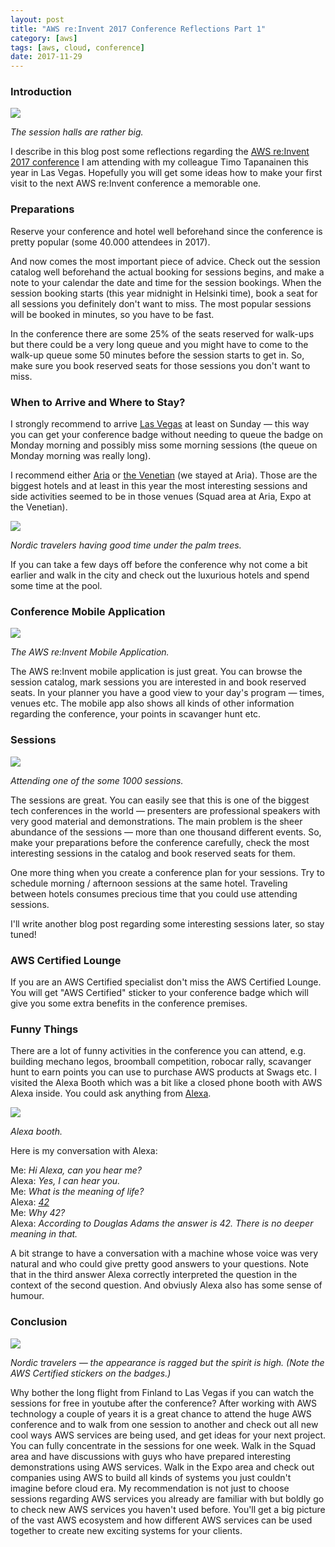 ```yaml
---
layout: post
title: "AWS re:Invent 2017 Conference Reflections Part 1"
category: [aws]
tags: [aws, cloud, conference]
date: 2017-11-29
---
```


### Introduction

![](/img/2017-11-29-aws-re-invent-2017-conference-reflections-part-1_img_1.jpeg)

*The session halls are rather big.*

I describe in this blog post some reflections regarding the [AWS re:Invent 2017 conference](https://reinvent.awsevents.com/) I am attending with my colleague Timo Tapanainen this year in Las Vegas. Hopefully you will get some ideas how to make your first visit to the next AWS re:Invent conference a memorable one.

### Preparations

Reserve your conference and hotel well beforehand since the conference is pretty popular (some 40.000 attendees in 2017).

And now comes the most important piece of advice. Check out the session catalog well beforehand the actual booking for sessions begins, and make a note to your calendar the date and time for the session bookings. When the session booking starts (this year midnight in Helsinki time), book a seat for all sessions you definitely don't want to miss. The most popular sessions will be booked in minutes, so you have to be fast.

In the conference there are some 25% of the seats reserved for walk-ups but there could be a very long queue and you might have to come to the walk-up queue some 50 minutes before the session starts to get in. So, make sure you book reserved seats for those sessions you don't want to miss.

### When to Arrive and Where to Stay?

I strongly recommend to arrive [Las Vegas](https://en.wikipedia.org/wiki/Las_Vegas) at least on Sunday — this way you can get your conference badge without needing to queue the badge on Monday morning and possibly miss some morning sessions (the queue on Monday morning was really long).

I recommend either [Aria](https://www.aria.com) or [the Venetian](https://www.venetian.com/) (we stayed at Aria). Those are the biggest hotels and at least in this year the most interesting sessions and side activities seemed to be in those venues (Squad area at Aria, Expo at the Venetian).

![](/img/2017-11-29-aws-re-invent-2017-conference-reflections-part-1_img_2.jpeg)

*Nordic travelers having good time under the palm trees.*

If you can take a few days off before the conference why not come a bit earlier and walk in the city and check out the luxurious hotels and spend some time at the pool.

### Conference Mobile Application

![](/img/2017-11-29-aws-re-invent-2017-conference-reflections-part-1_img_3.png)

*The AWS re:Invent Mobile Application.*

The AWS re:Invent mobile application is just great. You can browse the session catalog, mark sessions you are interested in and book reserved seats. In your planner you have a good view to your day's program — times, venues etc. The mobile app also shows all kinds of other information regarding the conference, your points in scavanger hunt etc.

### Sessions

![](/img/2017-11-29-aws-re-invent-2017-conference-reflections-part-1_img_4.jpeg)

*Attending one of the some 1000 sessions.*

The sessions are great. You can easily see that this is one of the biggest tech conferences in the world — presenters are professional speakers with very good material and demonstrations. The main problem is the sheer abundance of the sessions — more than one thousand different events. So, make your preparations before the conference carefully, check the most interesting sessions in the catalog and book reserved seats for them.  

One more thing when you create a conference plan for your sessions. Try to schedule morning / afternoon sessions at the same hotel. Traveling between hotels consumes precious time that you could use attending sessions.

I'll write another blog post regarding some interesting sessions later, so stay tuned!

### AWS Certified Lounge

If you are an AWS Certified specialist don't miss the AWS Certified Lounge. You will get "AWS Certified" sticker to your conference badge which will give you some extra benefits in the conference premises.

### Funny Things

There are a lot of funny activities in the conference you can attend, e.g. building mechano legos, broomball competition, robocar rally, scavanger hunt to earn points you can use to purchase AWS products at Swags etc. I visited the Alexa Booth which was a bit like a closed phone booth with AWS Alexa inside. You could ask anything from [Alexa](https://developer.amazon.com/alexa).

![](/img/2017-11-29-aws-re-invent-2017-conference-reflections-part-1_img_5.jpeg)

*Alexa booth.*

Here is my conversation with Alexa:  

Me: *Hi Alexa, can you hear me?*  
Alexa: *Yes, I can hear you.*  
Me: *What is the meaning of life?*  
Alexa: *[42](https://simple.wikipedia.org/wiki/42_%28answer%29)*  
Me: *Why 42?*  
Alexa: *According to Douglas Adams the answer is 42. There is no deeper meaning in that.*  

A bit strange to have a conversation with a machine whose voice was very natural and who could give pretty good answers to your questions. Note that in the third answer Alexa correctly interpreted the question in the context of the second question. And obviusly Alexa also has some sense of humour.

### Conclusion

![](/img/2017-11-29-aws-re-invent-2017-conference-reflections-part-1_img_6.jpeg)

*Nordic travelers — the appearance is ragged but the spirit is high. (Note the AWS Certified stickers on the badges.)*

Why bother the long flight from Finland to Las Vegas if you can watch the sessions for free in youtube after the conference? After working with AWS technology a couple of years it is a great chance to attend the huge AWS conference and to walk from one session to another and check out all new cool ways AWS services are being used, and get ideas for your next project. You can fully concentrate in the sessions for one week. Walk in the Squad area and have discussions with guys who have prepared interesting demonstrations using AWS services. Walk in the Expo area and check out companies using AWS to build all kinds of systems you just couldn't imagine before cloud era. My recommendation is not just to choose sessions regarding AWS services you already are familiar with but boldly go to check new AWS services you haven't used before. You'll get a big picture of the vast AWS ecosystem and how different AWS services can be used together to create new exciting systems for your clients.
